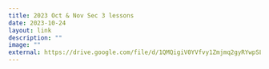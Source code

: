 ```yaml
---
title: 2023 Oct & Nov Sec 3 lessons
date: 2023-10-24
layout: link
description: ""
image: ""
external: https://drive.google.com/file/d/1QMQigiV0YVfvy1Zmjmq2gyRYwpSLx9xB/view?usp=sharing
---
```

